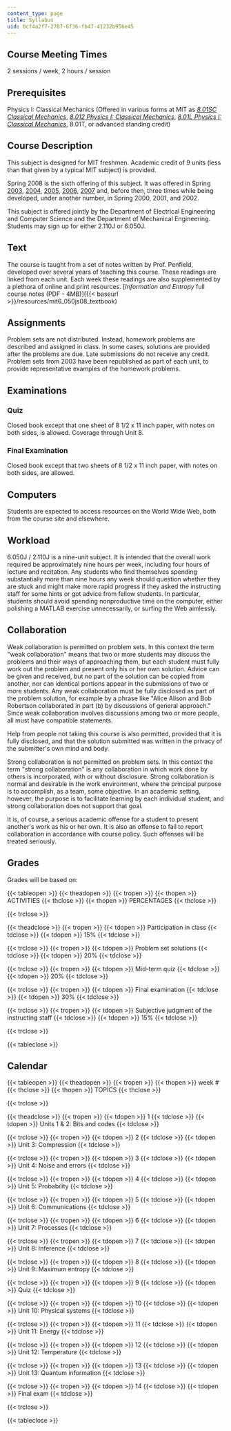 ```yaml
---
content_type: page
title: Syllabus
uid: 0cf4a2f7-2707-6f36-fb47-41232b956e45
---
```


Course Meeting Times
--------------------

2 sessions / week, 2 hours / session

Prerequisites
-------------

Physics I: Classical Mechanics (Offered in various forms at MIT as _[8.01SC Classical Mechanics](/courses/8-01sc-classical-mechanics-fall-2016/)_, [_8.012 Physics I: Classical Mechanics_](/courses/8-012-physics-i-classical-mechanics-fall-2008), [_8.01L Physics I: Classical Mechanics_](/courses/8-01l-physics-i-classical-mechanics-fall-2005), 8.01T, or advanced standing credit)

Course Description
------------------

This subject is designed for MIT freshmen. Academic credit of 9 units (less than that given by a typical MIT subject) is provided.

Spring 2008 is the sixth offering of this subject. It was offered in Spring [2003](https://mtlsites.mit.edu/Courses/6.050/2003/index.html), [2004](https://mtlsites.mit.edu/Courses/6.050/2004/index.html), [2005](https://mtlsites.mit.edu/Courses/6.050/2005/index.html), [2006](https://mtlsites.mit.edu/Courses/6.050/2006/index.html), [2007](https://mtlsites.mit.edu/Courses/6.050/2007/index.html) and, before then, three times while being developed, under another number, in Spring 2000, 2001, and 2002.

This subject is offered jointly by the Department of Electrical Engineering and Computer Science and the Department of Mechanical Engineering. Students may sign up for either 2.110J or 6.050J.

Text
----

The course is taught from a set of notes written by Prof. Penfield, developed over several years of teaching this course. These readings are linked from each unit. Each week these readings are also supplemented by a plethora of online and print resources. [_Information and Entropy_ full course notes (PDF - 4MB)]({{< baseurl >}}/resources/mit6_050js08_textbook)

Assignments
-----------

Problem sets are not distributed. Instead, homework problems are described and assigned in class. In some cases, solutions are provided after the problems are due. Late submissions do not receive any credit. Problem sets from 2003 have been republished as part of each unit, to provide representative examples of the homework problems.

Examinations
------------

### Quiz

Closed book except that one sheet of 8 1/2 x 11 inch paper, with notes on both sides, is allowed. Coverage through Unit 8.

### Final Examination

Closed book except that two sheets of 8 1/2 x 11 inch paper, with notes on both sides, are allowed.

Computers
---------

Students are expected to access resources on the World Wide Web, both from the course site and elsewhere.

Workload
--------

6.050J / 2.110J is a nine-unit subject. It is intended that the overall work required be approximately nine hours per week, including four hours of lecture and recitation. Any students who find themselves spending substantially more than nine hours any week should question whether they are stuck and might make more rapid progress if they asked the instructing staff for some hints or got advice from fellow students. In particular, students should avoid spending nonproductive time on the computer, either polishing a MATLAB exercise unnecessarily, or surfing the Web aimlessly.

Collaboration
-------------

Weak collaboration is permitted on problem sets. In this context the term "weak collaboration" means that two or more students may discuss the problems and their ways of approaching them, but each student must fully work out the problem and present only his or her own solution. Advice can be given and received, but no part of the solution can be copied from another, nor can identical portions appear in the submissions of two or more students. Any weak collaboration must be fully disclosed as part of the problem solution, for example by a phrase like "Alice Alison and Bob Robertson collaborated in part (b) by discussions of general approach." Since weak collaboration involves discussions among two or more people, all must have compatible statements.

Help from people not taking this course is also permitted, provided that it is fully disclosed, and that the solution submitted was written in the privacy of the submitter's own mind and body.

Strong collaboration is not permitted on problem sets. In this context the term "strong collaboration" is any collaboration in which work done by others is incorporated, with or without disclosure. Strong collaboration is normal and desirable in the work environment, where the principal purpose is to accomplish, as a team, some objective. In an academic setting, however, the purpose is to facilitate learning by each individual student, and strong collaboration does not support that goal.

It is, of course, a serious academic offense for a student to present another's work as his or her own. It is also an offense to fail to report collaboration in accordance with course policy. Such offenses will be treated seriously.

Grades
------

Grades will be based on:

{{< tableopen >}}
{{< theadopen >}}
{{< tropen >}}
{{< thopen >}}
ACTIVITIES
{{< thclose >}}
{{< thopen >}}
PERCENTAGES
{{< thclose >}}

{{< trclose >}}

{{< theadclose >}}
{{< tropen >}}
{{< tdopen >}}
Participation in class
{{< tdclose >}}
{{< tdopen >}}
15%
{{< tdclose >}}

{{< trclose >}}
{{< tropen >}}
{{< tdopen >}}
Problem set solutions
{{< tdclose >}}
{{< tdopen >}}
20%
{{< tdclose >}}

{{< trclose >}}
{{< tropen >}}
{{< tdopen >}}
Mid-term quiz
{{< tdclose >}}
{{< tdopen >}}
20%
{{< tdclose >}}

{{< trclose >}}
{{< tropen >}}
{{< tdopen >}}
Final examination
{{< tdclose >}}
{{< tdopen >}}
30%
{{< tdclose >}}

{{< trclose >}}
{{< tropen >}}
{{< tdopen >}}
Subjective judgment of the instructing staff
{{< tdclose >}}
{{< tdopen >}}
15%
{{< tdclose >}}

{{< trclose >}}

{{< tableclose >}}

Calendar
--------

{{< tableopen >}}
{{< theadopen >}}
{{< tropen >}}
{{< thopen >}}
week #
{{< thclose >}}
{{< thopen >}}
TOPICS
{{< thclose >}}

{{< trclose >}}

{{< theadclose >}}
{{< tropen >}}
{{< tdopen >}}
1
{{< tdclose >}}
{{< tdopen >}}
Units 1 & 2: Bits and codes
{{< tdclose >}}

{{< trclose >}}
{{< tropen >}}
{{< tdopen >}}
2
{{< tdclose >}}
{{< tdopen >}}
Unit 3: Compression
{{< tdclose >}}

{{< trclose >}}
{{< tropen >}}
{{< tdopen >}}
3
{{< tdclose >}}
{{< tdopen >}}
Unit 4: Noise and errors
{{< tdclose >}}

{{< trclose >}}
{{< tropen >}}
{{< tdopen >}}
4
{{< tdclose >}}
{{< tdopen >}}
Unit 5: Probability
{{< tdclose >}}

{{< trclose >}}
{{< tropen >}}
{{< tdopen >}}
5
{{< tdclose >}}
{{< tdopen >}}
Unit 6: Communications
{{< tdclose >}}

{{< trclose >}}
{{< tropen >}}
{{< tdopen >}}
6
{{< tdclose >}}
{{< tdopen >}}
Unit 7: Processes
{{< tdclose >}}

{{< trclose >}}
{{< tropen >}}
{{< tdopen >}}
7
{{< tdclose >}}
{{< tdopen >}}
Unit 8: Inference
{{< tdclose >}}

{{< trclose >}}
{{< tropen >}}
{{< tdopen >}}
8
{{< tdclose >}}
{{< tdopen >}}
Unit 9: Maximum entropy
{{< tdclose >}}

{{< trclose >}}
{{< tropen >}}
{{< tdopen >}}
9
{{< tdclose >}}
{{< tdopen >}}
Quiz
{{< tdclose >}}

{{< trclose >}}
{{< tropen >}}
{{< tdopen >}}
10
{{< tdclose >}}
{{< tdopen >}}
Unit 10: Physical systems
{{< tdclose >}}

{{< trclose >}}
{{< tropen >}}
{{< tdopen >}}
11
{{< tdclose >}}
{{< tdopen >}}
Unit 11: Energy
{{< tdclose >}}

{{< trclose >}}
{{< tropen >}}
{{< tdopen >}}
12
{{< tdclose >}}
{{< tdopen >}}
Unit 12: Temperature
{{< tdclose >}}

{{< trclose >}}
{{< tropen >}}
{{< tdopen >}}
13
{{< tdclose >}}
{{< tdopen >}}
Unit 13: Quantum information
{{< tdclose >}}

{{< trclose >}}
{{< tropen >}}
{{< tdopen >}}
14
{{< tdclose >}}
{{< tdopen >}}
Final exam
{{< tdclose >}}

{{< trclose >}}

{{< tableclose >}}